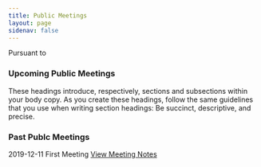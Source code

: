 ```yaml
---
title: Public Meetings
layout: page
sidenav: false
---
```


Pursuant to 

### Upcoming Public Meetings 

These headings introduce, respectively, sections and subsections within your body copy. As you create these headings, follow the same guidelines that you use when writing section headings: Be succinct, descriptive, and precise.

### Past Publc Meetings 

2019-12-11 First Meeting
[View Meeting Notes]({{site.baseurl}}/assets/uploads/Notes%20Laguna%20Niguel%20Public%20meeting%20July%2024th%202019.docx)
